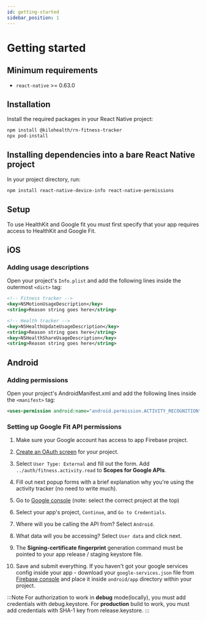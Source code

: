 ```yaml
---
id: getting-started
sidebar_position: 1
---
```


# Getting started

## Minimum requirements

- `react-native` >= 0.63.0

## Installation

Install the required packages in your React Native project:

```bash npm2yarn
npm install @kilohealth/rn-fitness-tracker
npx pod-install
```

## Installing dependencies into a bare React Native project

In your project directory, run:

```bash npm2yarn
npm install react-native-device-info react-native-permissions
```

## Setup

To use HealthKit and Google fit you must first specify that your app requires access to HealthKit and Google Fit.

## iOS

### Adding usage descriptions

Open your project's `Info.plist` and add the following lines inside the outermost `<dict>` tag:

```xml
<!-- Fitness tracker -->
<key>NSMotionUsageDescription</key>
<string>Reason string goes here</string>

<!-- Health tracker -->
<key>NSHealthUpdateUsageDescription</key>
<string>Reason string goes here</string>
<key>NSHealthShareUsageDescription</key>
<string>Reason string goes here</string>
```

## Android

### Adding permissions

Open your project's AndroidManifest.xml and add the following lines inside the `<manifest>` tag:

```xml
<uses-permission android:name="android.permission.ACTIVITY_RECOGNITION"/>
```

### Setting up Google Fit API permissions

1. Make sure your Google account has access to app Firebase project.

2. [Create an OAuth screen](https://console.developers.google.com/apis/credentials/consent) for your project.

3. Select `User Type: External` and fill out the form. Add `../auth/fitness.activity.read` to
   **Scopes for Google APIs**.

4. Fill out next popup forms with a brief explanation why you're using the activity tracker (no need to write much).

5. Go to [Google console](https://console.developers.google.com/flows/enableapi?apiid=fitness&pli=1) (note: select the correct project at the top)

6. Select your app's project, `Continue`, and `Go to Credentials`.

7. Where will you be calling the API from? Select `Android`.

8. What data will you be accessing? Select `User data` and click next.

9. The **Signing-certificate fingerprint** generation command must be pointed to your app release / staging keystore file.

10. Save and submit everything. If you haven't got your google services config inside your app - download your `google-services.json` file from [Firebase console](https://console.firebase.google.com) and place it inside `android/app` directory within your project.

:::Note
For authorization to work in **debug** mode(locally), you must add credentials with debug.keystore.
For **production** build to work, you must add credentials with SHA-1 key from release.keystore.
:::
